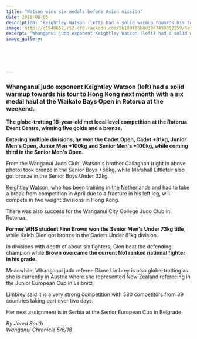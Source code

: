 ```yaml
---
title: "Watson wins six medals before Asian mission"
date: 2018-06-05
description: "Keightley Watson (left) had a solid warmup towards his tour to Hong Kong with a six medal haul at the Waikato Bays Open..."
image: http://c1940652.r52.cf0.rackcdn.com/5b188f06b8d39a7499002259/Keightley--bro-Callaghan-chron-4-June.jpg
excerpt: "Whanganui judo exponent Keightley Watson (left) had a solid warmup towards his tour to Hong Kong with a six medal haul at the Waikato Bays Open in Rotorua."
image_gallery:
    
    
    
    
    
---
```


<h3>Whanganui judo exponent Keightley Watson (left) had a solid warmup towards his tour to Hong Kong next month with a six medal haul at the Waikato Bays Open in Rotorua at the weekend.</h3>
<p class="element element-paragraph"><strong>The globe-trotting 16-year-old met local level competition at the Rotorua Event Centre, winning five golds and a bronze.</strong></p>
<p class="element element-paragraph"><strong>Entering multiple divisions, he won the Cadet Open, Cadet +81kg, Junior Men's Open, Junior Men +100kg and Senior Men's +100kg, while coming third in the Senior Men's Open.</strong></p>
<p class="element element-paragraph">From the Wanganui Judo Club, Watson's brother Callaghan (right in above photo) took bronze in the Senior Boys +66kg, while Marshall Littlefair also got bronze in the Senior Boys Under 32kg.</p>
<p class="element element-paragraph">Keightley Watson, who has been training in the Netherlands and had to take a break from competition in April due to a fracture in his left leg, will compete in two weight divisions in Hong Kong.</p>
<p class="element element-paragraph">There was also success for the Wanganui City College Judo Club in Rotorua.</p>
<p class="element element-paragraph"><strong>Former WHS student Finn Brown won the Senior Men's Under 73kg title</strong>, while Kaleb Glen got bronze in the Cadets Under 81kg division.</p>
<p class="element element-paragraph">In divisions with depth of about six fighters, Glen beat the defending champion while <strong>Brown</strong> <strong>overcame the current No1 ranked national fighter in his grade.</strong></p>
<p class="element element-paragraph">Meanwhile, Whanganui judo referee Diane Limbrey is also globe-trotting as she is currently in Austria where she represented New Zealand refereeing in the Junior European Cup in Leibnitz</p>
<p class="element element-paragraph">Limbrey said it is a very strong competition with 580 competitors from 39 countries taking part over two days.</p>
<p class="element element-paragraph">Her next assignment is in Serbia at the Senior European Cup in Belgrade.</p>
<p class="element element-paragraph"><em>By Jared Smith </em><br /><em>Wanganui Chronicle 5/6/18</em></p>

